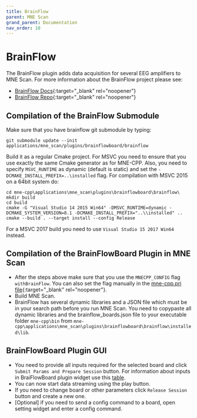 ```yaml
---
title: BrainFlow
parent: MNE Scan
grand_parent: Documentation
nav_order: 10
---
```

# BrainFlow

The BrainFlow plugin adds data acquisition for several EEG amplifiers to MNE Scan. For more information about the BrainFlow project please see:

* [BrainFlow Docs](https://brainflow.readthedocs.io/en/stable/){:target="_blank" rel="noopener"}
* [BrainFlow Repo](https://github.com/Andrey1994/brainflow){:target="_blank" rel="noopener"}

## Compilation of the BrainFlow Submodule

Make sure that you have brainflow git submodule by typing:

```
git submodule update --init applications/mne_scan/plugins/brainflowboard/brainflow
```

Build it as a regular Cmake project. For MSVC you need to ensure that you use exactly the same Cmake generator as for MNE-CPP. Also, you need to specify `MSVC_RUNTIME` as dynamic (default is static) and set the `-DCMAKE_INSTALL_PREFIX=..\installed` flag. For compilation with MSVC 2015 on a 64bit system do:

```
cd mne-cpp\applications\mne_scan\plugins\brainflowboard\brainflow\
mkdir build
cd build
cmake -G "Visual Studio 14 2015 Win64" -DMSVC_RUNTIME=dynamic -DCMAKE_SYSTEM_VERSION=8.1 -DCMAKE_INSTALL_PREFIX="..\\installed" ..
cmake --build . --target install --config Release
```

For a MSVC 2017 build you need to use `Visual Studio 15 2017 Win64` instead.

## Compilation of the BrainFlowBoard Plugin in MNE Scan

* After the steps above make sure that you use the `MNECPP_CONFIG` flag `withBrainFlow`. You can also set the flag manually in the [mne-cpp.pri file](https://github.com/mne-tools/mne-cpp/blob/master/mne-cpp.pri#L135){:target="_blank" rel="noopener"}.
* Build MNE Scan.
* BrainFlow has several dynamic libraries and a JSON file which must be in your search path before you run MNE Scan. You need to copypaste all dynamic libraries and the brainflow_boards.json file to your executable folder `mne-cpp\bin` from `mne-cpp\applications\mne_scan\plugins\brainflowboard\brainflow\installed\lib`.

## BrainFlowBoard Plugin GUI

* You need to provide all inputs required for the selected board and click `Submit Params and Prepare Session` button. For information about inputs in BraiFlowBoard plugin widget use this [table](https://brainflow.readthedocs.io/en/stable/SupportedBoards.html).
* You can now start data streaming using the play button.
* If you need to change board or other parameters click `Release Session` button and create a new one.
* [Optional] if you need to send a config command to a board, open setting widget and enter a config command.
